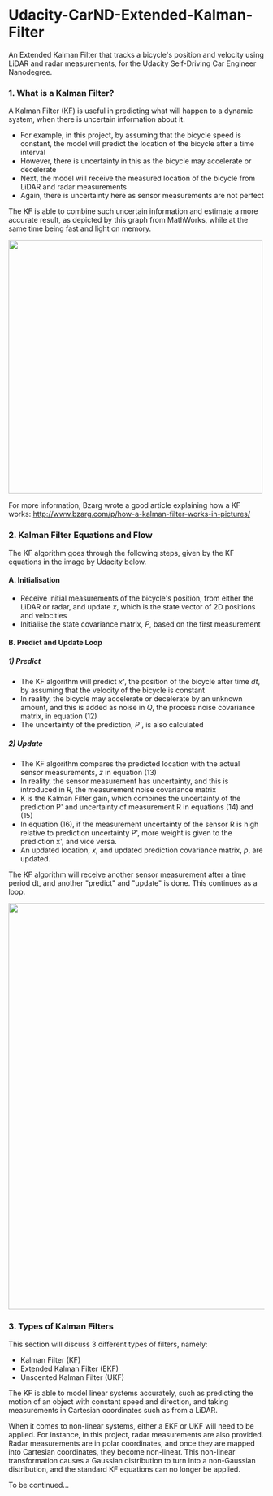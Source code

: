 # Udacity-CarND-Extended-Kalman-Filter
An Extended Kalman Filter that tracks a bicycle's position and velocity using LiDAR and radar measurements, for the Udacity Self-Driving Car Engineer Nanodegree.

### 1. What is a Kalman Filter?

A Kalman Filter (KF) is useful in predicting what will happen to a dynamic system, when there is uncertain information about it.
- For example, in this project, by assuming that the bicycle speed is constant, the model will predict the location of the bicycle after a time interval
- However, there is uncertainty in this as the bicycle may accelerate or decelerate
- Next, the model will receive the measured location of the bicycle from LiDAR and radar measurements
- Again, there is uncertainty here as sensor measurements are not perfect

The KF is able to combine such uncertain information and estimate a more accurate result, as depicted by this graph from MathWorks, while at the same time being fast and light on memory.

<img src='https://github.com/leeping-ng/Udacity-CarND-Extended-Kalman-Filter/blob/master/writeup_images/KF%20Gaussians.jpg' width=500>

For more information, Bzarg wrote a good article explaining how a KF works: http://www.bzarg.com/p/how-a-kalman-filter-works-in-pictures/

### 2. Kalman Filter Equations and Flow

The KF algorithm goes through the following steps, given by the KF equations in the image by Udacity below.
#### A. Initialisation 
- Receive initial measurements of the bicycle's position, from either the LiDAR or radar, and update *x*, which is the state vector of 2D positions and velocities
- Initialise the state covariance matrix, *P*, based on the first measurement

#### B. Predict and Update Loop
##### 1) Predict
- The KF algorithm will predict *x'*, the position of the bicycle after time *dt*, by assuming that the velocity of the bicycle is constant
- In reality, the bicycle may accelerate or decelerate by an unknown amount, and this is added as noise in *Q*, the process noise covariance matrix, in equation (12)
- The uncertainty of the prediction, *P'*, is also calculated

##### 2) Update
- The KF algorithm compares the predicted location with the actual sensor measurements, *z* in equation (13)
- In reality, the sensor measurement has uncertainty, and this is introduced in *R*, the measurement noise covariance matrix
- K is the Kalman Filter gain, which combines the uncertainty of the prediction P' and uncertainty of measurement R in equations (14) and (15)
- In equation (16), if the measurement uncertainty of the sensor R is high relative to prediction uncertainty P', more weight is given to the prediction x', and vice versa.
- An updated location, *x*, and updated prediction covariance matrix, *p*, are updated.

The KF algorithm will receive another sensor measurement after a time period dt, and another "predict" and "update" is done. This continues as a loop.

<img src='https://github.com/leeping-ng/Udacity-CarND-Extended-Kalman-Filter/blob/master/writeup_images/Udacity%20KF%20Equations.JPG' width=800>

### 3. Types of Kalman Filters

This section will discuss 3 different types of filters, namely:
- Kalman Filter (KF)
- Extended Kalman Filter (EKF)
- Unscented Kalman Filter (UKF)

The KF is able to model linear systems accurately, such as predicting the motion of an object with constant speed and direction, and taking measurements in Cartesian coordinates such as from a LiDAR.

When it comes to non-linear systems, either a EKF or UKF will need to be applied. For instance, in this project, radar measurements are also provided.
Radar measurements are in polar coordinates, and once they are mapped into Cartesian coordinates, they become non-linear. This non-linear transformation causes a Gaussian distribution to turn into a non-Gaussian distribution, and the standard KF equations can no longer be applied.

To be continued...


